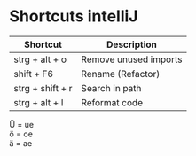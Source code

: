 # Shortcuts intelliJ

| Shortcut        | Description           |
|-----------------|-----------------------|
| strg + alt + o  | Remove unused imports |
| shift + F6      | Rename (Refactor)     |
| strg + shift + r| Search in path        |
| strg + alt + l  | Reformat code         |


Ü = ue <br>
ö = oe <br>
ä = ae